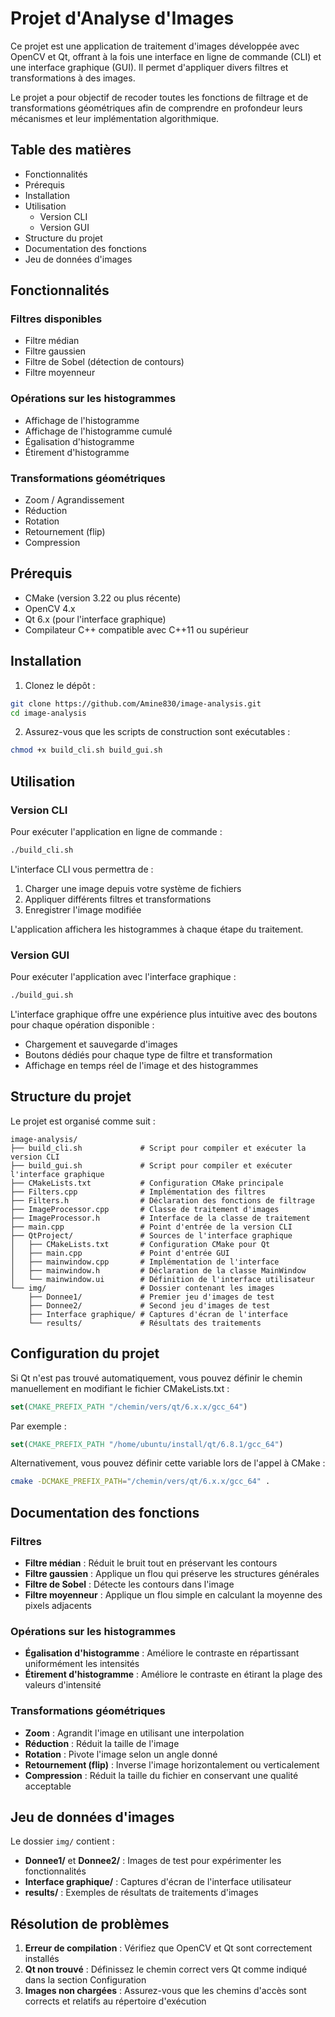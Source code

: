 # Projet d'Analyse d'Images

Ce projet est une application de traitement d'images développée avec OpenCV et Qt, offrant à la fois une interface en ligne de commande (CLI) et une interface graphique (GUI). Il permet d'appliquer divers filtres et transformations à des images.

Le projet a pour objectif de recoder toutes les fonctions de filtrage et de transformations géométriques afin de comprendre en profondeur leurs mécanismes et leur implémentation algorithmique.

## Table des matières
- Fonctionnalités
- Prérequis
- Installation
- Utilisation
  - Version CLI
  - Version GUI
- Structure du projet
- Documentation des fonctions
- Jeu de données d'images

## Fonctionnalités

### Filtres disponibles
- Filtre médian
- Filtre gaussien
- Filtre de Sobel (détection de contours)
- Filtre moyenneur

### Opérations sur les histogrammes
- Affichage de l'histogramme
- Affichage de l'histogramme cumulé
- Égalisation d'histogramme
- Étirement d'histogramme

### Transformations géométriques
- Zoom / Agrandissement
- Réduction
- Rotation
- Retournement (flip)
- Compression

## Prérequis

- CMake (version 3.22 ou plus récente)
- OpenCV 4.x
- Qt 6.x (pour l'interface graphique)
- Compilateur C++ compatible avec C++11 ou supérieur

## Installation

1. Clonez le dépôt :

```bash
git clone https://github.com/Amine830/image-analysis.git
cd image-analysis
```

2. Assurez-vous que les scripts de construction sont exécutables :

```bash
chmod +x build_cli.sh build_gui.sh
```
## Utilisation

### Version CLI

Pour exécuter l'application en ligne de commande :

```bash
./build_cli.sh
```

L'interface CLI vous permettra de :
1. Charger une image depuis votre système de fichiers
2. Appliquer différents filtres et transformations
3. Enregistrer l'image modifiée

L'application affichera les histogrammes à chaque étape du traitement.

### Version GUI

Pour exécuter l'application avec l'interface graphique :

```bash
./build_gui.sh
```

L'interface graphique offre une expérience plus intuitive avec des boutons pour chaque opération disponible :
- Chargement et sauvegarde d'images
- Boutons dédiés pour chaque type de filtre et transformation
- Affichage en temps réel de l'image et des histogrammes

## Structure du projet

Le projet est organisé comme suit :

```
image-analysis/
├── build_cli.sh             # Script pour compiler et exécuter la version CLI
├── build_gui.sh             # Script pour compiler et exécuter l'interface graphique
├── CMakeLists.txt           # Configuration CMake principale
├── Filters.cpp              # Implémentation des filtres
├── Filters.h                # Déclaration des fonctions de filtrage
├── ImageProcessor.cpp       # Classe de traitement d'images
├── ImageProcessor.h         # Interface de la classe de traitement
├── main.cpp                 # Point d'entrée de la version CLI
├── QtProject/               # Sources de l'interface graphique
│   ├── CMakeLists.txt       # Configuration CMake pour Qt
│   ├── main.cpp             # Point d'entrée GUI
│   ├── mainwindow.cpp       # Implémentation de l'interface
│   ├── mainwindow.h         # Déclaration de la classe MainWindow
│   └── mainwindow.ui        # Définition de l'interface utilisateur
└── img/                     # Dossier contenant les images
    ├── Donnee1/             # Premier jeu d'images de test
    ├── Donnee2/             # Second jeu d'images de test
    ├── Interface graphique/ # Captures d'écran de l'interface
    └── results/             # Résultats des traitements
```

## Configuration du projet

Si Qt n'est pas trouvé automatiquement, vous pouvez définir le chemin manuellement en modifiant le fichier CMakeLists.txt :

```cmake
set(CMAKE_PREFIX_PATH "/chemin/vers/qt/6.x.x/gcc_64")
```

Par exemple :
```cmake
set(CMAKE_PREFIX_PATH "/home/ubuntu/install/qt/6.8.1/gcc_64")
```

Alternativement, vous pouvez définir cette variable lors de l'appel à CMake :

```bash
cmake -DCMAKE_PREFIX_PATH="/chemin/vers/qt/6.x.x/gcc_64" .
```

## Documentation des fonctions

### Filtres

- **Filtre médian** : Réduit le bruit tout en préservant les contours
- **Filtre gaussien** : Applique un flou qui préserve les structures générales
- **Filtre de Sobel** : Détecte les contours dans l'image
- **Filtre moyenneur** : Applique un flou simple en calculant la moyenne des pixels adjacents

### Opérations sur les histogrammes

- **Égalisation d'histogramme** : Améliore le contraste en répartissant uniformément les intensités
- **Étirement d'histogramme** : Améliore le contraste en étirant la plage des valeurs d'intensité

### Transformations géométriques

- **Zoom** : Agrandit l'image en utilisant une interpolation
- **Réduction** : Réduit la taille de l'image 
- **Rotation** : Pivote l'image selon un angle donné
- **Retournement (flip)** : Inverse l'image horizontalement ou verticalement
- **Compression** : Réduit la taille du fichier en conservant une qualité acceptable

## Jeu de données d'images

Le dossier `img/` contient :
- **Donnee1/** et **Donnee2/** : Images de test pour expérimenter les fonctionnalités
- **Interface graphique/** : Captures d'écran de l'interface utilisateur
- **results/** : Exemples de résultats de traitements d'images

## Résolution de problèmes

1. **Erreur de compilation** : Vérifiez que OpenCV et Qt sont correctement installés
2. **Qt non trouvé** : Définissez le chemin correct vers Qt comme indiqué dans la section Configuration
3. **Images non chargées** : Assurez-vous que les chemins d'accès sont corrects et relatifs au répertoire d'exécution